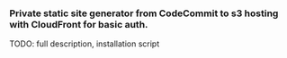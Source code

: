 ### Private static site generator from CodeCommit to s3 hosting with CloudFront for basic auth.

TODO: full description, installation script
